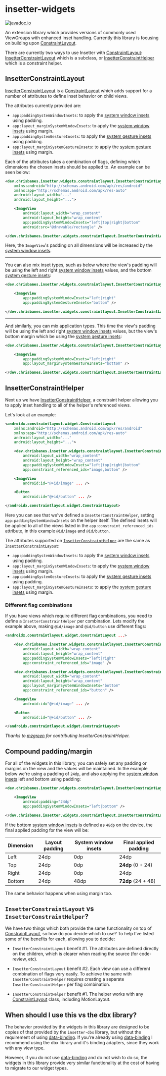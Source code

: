 # insetter-widgets

[![javadoc.io](https://javadoc.io/badge2/dev.chrisbanes/insetter-widgets/javadoc.io.svg)](https://javadoc.io/doc/dev.chrisbanes/insetter-widgets)

An extension library which provides versions of commonly used ViewGroups with enhanced inset
handling. Currently this library is focusing on building upon 
[ConstraintLayout][cl].

There are currently two ways to use Insetter with [ConstraintLayout][cl]:
[InsetterConstraintLayout][icl] which is a subclass, or [InsetterConstraintHelper][ich] which is a constraint helper.

## InsetterConstraintLayout

[InsetterConstraintLayout][icl] is a [ConstraintLayout][cl] which adds support for a number of
attributes to define inset behavior on child views.

The attributes currently provided are:

 * `app:paddingSystemWindowInsets`: to apply the [system window insets][swi] using padding.
 * `app:layout_marginSystemWindowInsets`: to apply the [system window insets][swi] using margin.
 * `app:paddingSystemGestureInsets`:  to apply the [system gesture insets][sgi] using padding.
 * `app:layout_marginSystemGestureInsets`: to apply the [system gesture insets][sgi] using margin.

Each of the attributes takes a combination of flags, defining which dimensions the chosen
insets should be applied to. An example can be seen below:

``` xml
<dev.chrisbanes.insetter.widgets.constraintlayout.InsetterConstraintLayout
    xmlns:android="http://schemas.android.com/apk/res/android"
    xmlns:app="http://schemas.android.com/apk/res-auto"
    android:layout_width="..."
    android:layout_height="...">

    <ImageView
        android:layout_width="wrap_content"
        android:layout_height="wrap_content"
        app:paddingSystemWindowInsets="left|top|right|bottom"
        android:src="@drawable/rectangle" />

</dev.chrisbanes.insetter.widgets.constraintlayout.InsetterConstraintLayout>
```

Here, the `ImageView`'s padding on all dimensions will be increased by the [system window insets][swi].

---

You can also mix inset types, such as below where the view's padding will be using the left and right
[system window insets][swi] values, and the bottom [system gesture insets][sgi]:

``` xml
<dev.chrisbanes.insetter.widgets.constraintlayout.InsetterConstraintLayout>

    <ImageView
        app:paddingSystemWindowInsets="left|right"
        app:paddingSystemGestureInsets="bottom" />

</dev.chrisbanes.insetter.widgets.constraintlayout.InsetterConstraintLayout>
```

---

And similarly, you can mix application types. This time the view's padding will be using the left and right
[system window insets][swi] values, but the view's bottom margin which be using the [system gesture insets][sgi]:

``` xml
<dev.chrisbanes.insetter.widgets.constraintlayout.InsetterConstraintLayout>

    <ImageView
        app:paddingSystemWindowInsets="left|right"
        app:layout_marginSystemGestureInsets="bottom" />

</dev.chrisbanes.insetter.widgets.constraintlayout.InsetterConstraintLayout>
```

## InsetterConstraintHelper

Next up we have [InsetterConstraintHelper][ich], a constraint helper allowing you to apply inset
handling to all of the helper's referenced views.

Let's look at an example:

``` xml
<androidx.constraintlayout.widget.ConstraintLayout
    xmlns:android="http://schemas.android.com/apk/res/android"
    xmlns:app="http://schemas.android.com/apk/res-auto"
    android:layout_width="..."
    android:layout_height="...">

    <dev.chrisbanes.insetter.widgets.constraintlayout.InsetterConstraintHelper
        android:layout_width="wrap_content"
        android:layout_height="wrap_content"
        app:paddingSystemWindowInsets="left|top|right|bottom"
        app:constraint_referenced_ids="image,button" />

    <ImageView
        android:id="@+id/image" ... />

    <Button
        android:id="@+id/button" ... />

</androidx.constraintlayout.widget.ConstraintLayout>
```

Here you can see that we've defined a `InsetterConstraintHelper`, setting
`app:paddingSystemWindowInsets` on the helper itself. The defined insets will be applied to all
of the views listed in the `app:constraint_referenced_ids` attribute, in this example
`@id/image` and `@id/button`.

The attributes supported on [`InsetterConstraintHelper`][ich] are the same as [`InsetterConstraintLayout`][icl]:

 * `app:paddingSystemWindowInsets`: to apply the [system window insets][swi] using padding.
 * `app:layout_marginSystemWindowInsets`: to apply the [system window insets][swi] using margin.
 * `app:paddingSystemGestureInsets`:  to apply the [system gesture insets][sgi] using padding.
 * `app:layout_marginSystemGestureInsets`: to apply the [system gesture insets][sgi] using margin.

### Different flag combinations

If you have views which require different flag combinations, you need to define a
`InsetterConstraintHelper` per combination. Lets modify the example above, making `@id/image`
and `@id/button` use different flags:

``` xml
<androidx.constraintlayout.widget.ConstraintLayout ...>

    <dev.chrisbanes.insetter.widgets.constraintlayout.InsetterConstraintHelper
        android:layout_width="wrap_content"
        android:layout_height="wrap_content"
        app:paddingSystemWindowInsets="left|right"
        app:constraint_referenced_ids="image" />

    <dev.chrisbanes.insetter.widgets.constraintlayout.InsetterConstraintHelper
        android:layout_width="wrap_content"
        android:layout_height="wrap_content"
        app:layout_marginSystemWindowInsets="bottom"
        app:constraint_referenced_ids="button" />

    <ImageView
        android:id="@+id/image" ... />

    <Button
        android:id="@+id/button" ... />

</androidx.constraintlayout.widget.ConstraintLayout>
```

_Thanks to [mzgreen](https://github.com/mzgreen) for contributing InsetterConstraintHelper._

## Compound padding/margin

For all of the widgets in this library, you can safely set any padding or margins on the view
and the values will be maintained. In the example below we're using a padding of `24dp`, and also
applying the [system window insets][swi] left and bottom using padding:

``` xml
<dev.chrisbanes.insetter.widgets.constraintlayout.InsetterConstraintLayout>

    <ImageView
        android:padding="24dp"
        app:paddingSystemWindowInsets="left|bottom" />

</dev.chrisbanes.insetter.widgets.constraintlayout.InsetterConstraintLayout>
```

If the bottom [system window insets][swi] is defined as `48dp` on the device, the final
applied padding for the view will be:

| Dimension     | Layout padding | System window insets | Final applied padding |
| ------------- | -------------- | -------------------- | --------------------- |
| Left          | 24dp           | 0dp                  | 24dp                  |
| Top           | 24dp           | 0dp                  | **24dp** (0 + 24)     |
| Right         | 24dp           | 0dp                  | 24dp                  |
| Bottom        | 24dp           | 48dp                 | **72dp** (24 + 48)    |

The same behavior happens when using margin too.

## `InsetterConstraintLayout` vs `InsetterConstraintHelper`?

We have two things which both provide the same functionality on top of [ConstraintLayout][cl],
so how do you decide which to use? To help I've listed some of the benefits for each, allowing you
to decide:

* `InsetterConstraintLayout` benefit #1. The attributes are defined directly on the children, which
is clearer when reading the source (for code-review, etc).
* `InsetterConstraintLayout` benefit #2. Each view can use a different combination of flags very easily.
To achieve the same with `InsetterConstraintHelper` requires creating a separate `InsetterConstraintHelper`
per flag combination.

* `InsetterConstraintHelper` benefit #1. The helper works with any [ConstraintLayout][cl] class,
including MotionLayout.

## When should I use this vs the dbx library?
The behavior provided by the widgets in this library are designed to be copies of that provided by
the `insetter-dbx` library, but without the requirement of using [data-binding][databinding].
If you're already using [data-binding][databinding] I recommend using the dbx library and it's
binding adapters, since they work with any view type.

However, if you do not use [data-binding][databinding] and do not wish to do so, the widgets in
this library provide very similar functionality at the cost of having to migrate to our widget types.

[databinding]: https://developer.android.com/topic/libraries/data-binding
[cl]: https://developer.android.com/reference/androidx/constraintlayout/widget/ConstraintLayout.html
[swi]: https://developer.android.com/reference/androidx/core/view/WindowInsetsCompat.html#getSystemWindowInsets()
[sgi]: https://developer.android.com/reference/androidx/core/view/WindowInsetsCompat.html#getSystemGestureInsets()
[icl]: src/main/java/dev/chrisbanes/insetter/widgets/constraintlayout/InsetterConstraintLayout.java
[ich]: src/main/java/dev/chrisbanes/insetter/widgets/constraintlayout/InsetterConstraintHelper.java